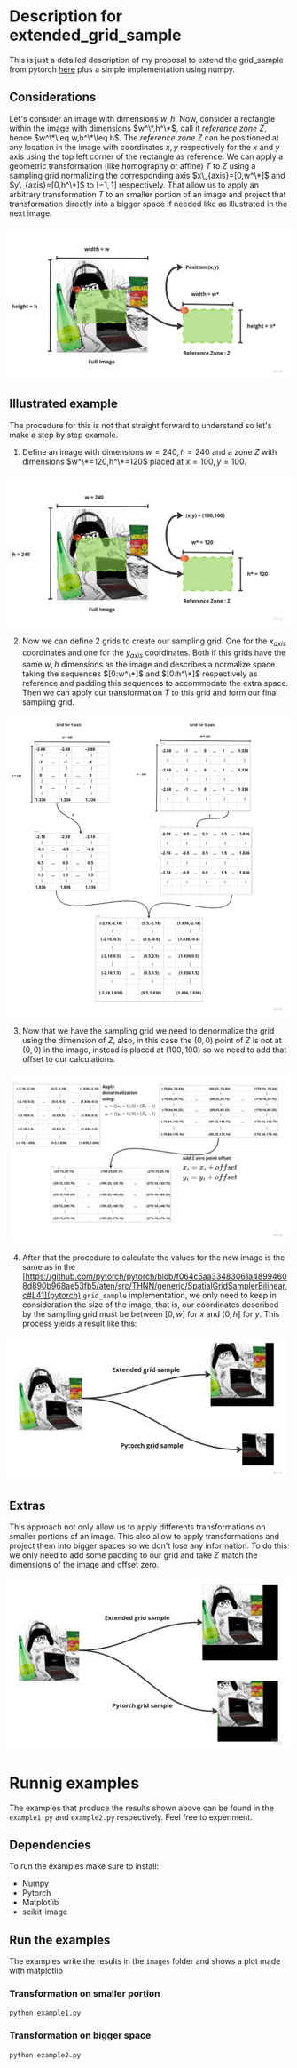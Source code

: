 # Description for extended_grid_sample

This is just a detailed description of my proposal to extend the grid_sample from pytorch [here](https://github.com/pytorch/pytorch/issues/100526) plus a simple implementation using numpy.

## Considerations

Let's consider an image with dimensions $w,h$. Now, consider a rectangle within the image with dimensions $w^\*,h^\*$, call it *reference zone* $Z$, hence $w^\*\leq w,h^\*\leq h$. The *reference zone* $Z$ can be positioned at any location in the image with coordinates $x,y$ respectively for the *x* and *y* axis using the top left corner of the rectangle as reference. We can apply a geometric transformation (like homography or affine) $T$ to $Z$ using a sampling grid normalizing the corresponding axis $x\_{axis}=[0,w^\*]$ and $y\_{axis}=[0,h^\*]$ to $[-1,1]$ respectively. That allow us to apply an arbitrary transformation $T$ to an smaller portion of an image and project that transformation directly into a bigger space if needed like as illustrated in the next image.


![Problem descriptive image](./images/figures/ExtendedGridSampleProblemDefinition.jpg)


## Illustrated example 
 
The procedure for this is not that straight forward to understand so let's make a step by step example.


1) Define an image with dimensions $w=240, h=240$ and a zone $Z$ with dimensions $w^\*=120,h^\*=120$ placed at $x=100,y=100$. 

![Example problem definition](./images/figures/Example1.jpg)

2) Now we can define 2 grids to create our sampling grid. One for the $x_{axis}$ coordinates and one for the $y_{axis}$ coordinates. Both if this grids have the same $w,h$ dimensions as the image and describes a normalize space taking the sequences $[0:w^\*]$ and $[0:h^\*]$ respectively as reference and padding this sequences to accommodate the extra space. Then we can apply our transformation $T$ to this grid and form our final sampling grid.

![Grid creation](./images/figures/Example2.jpg)

3) Now that we have the sampling grid we need to denormalize the grid using the dimension of $Z$, also, in this case the $(0,0)$ point of $Z$ is not at $(0,0)$ in the image, instead is placed at $(100,100)$ so we need to add that offset to our calculations. 

![Grid processing](./images/figures/Example3.jpg)


4) After that the procedure to calculate the values for the new image is the same as in the [https://github.com/pytorch/pytorch/blob/f064c5aa33483061a48994608d890b968ae53fb5/aten/src/THNN/generic/SpatialGridSamplerBilinear.c#L41](pytorch) `grid_sample` implementation, we only need to keep in consideration the size of the image, that is, our coordinates described by the sampling grid must be between $[0,w]$ for $x$ and $[0,h]$ for $y$. This process yields a result like this:

![Result](./images/figures/Example4.jpg)

## Extras

This approach not only allow us to apply differents transformations on smaller portions of an image. This also allow to apply transformations and project them into bigger spaces so we don't lose any information. To do this we only need to add some padding to our grid and take $Z$ match the dimensions of the image and offset zero.

![Extra result](./images/figures/Example5.jpg)

# Runnig examples

The examples that produce the results shown above can be found in the `example1.py` and `example2.py` respectively. Feel free to experiment.

## Dependencies

To run the examples make sure to install:

- Numpy
- Pytorch
- Matplotlib
- scikit-image

## Run the examples

The examples write the results in the `images` folder and shows a plot made with matplotlib

### Transformation on smaller portion

```console
python example1.py
```

### Transformation on bigger space

```console
python example2.py
```